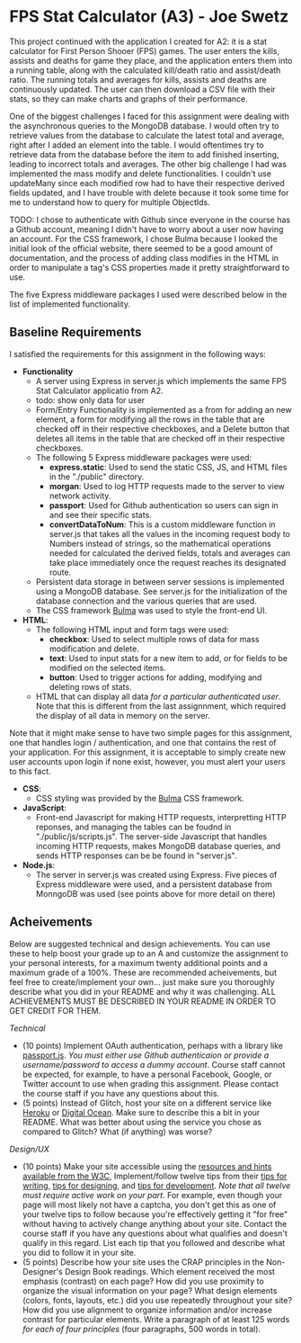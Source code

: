 FPS Stat Calculator (A3) - Joe Swetz
===

This project continued with the application I created for A2: it is a stat calculator 
for First Person Shooer (FPS) games. The user enters the kills, assists and deaths for
game they place, and the application enters them into a running table, along with the 
calculated kill/death ratio and assist/death ratio. The running totals and averages for
kills, assists and deaths are continuously updated. The user can then download a 
CSV file with their stats, so they can make charts and graphs of their performance.

One of the biggest challenges I faced for this assignment were dealing with the 
asynchronous queries to the MongoDB database. I would often try to retrieve values from
the database to calculate the latest total and average, right after I added an element
into the table. I would oftentimes try to retrieve data from the database before the 
item to add finished inserting, leading to incorrect totals and averages. The other 
big challenge I had was implemented the mass modify and delete functionalities. I 
couldn't use updateMany since each modified row had to have their respective derived 
fields updated, and I have trouble with delete because it took some time for me to 
understand how to query for multiple ObjectIds.

TODO: I chose to authenticate with Github since everyone in the course has a Github
account, meaning I didn't have to worry about a user now having an account. For the
CSS framework, I chose Bulma because I looked the initial look of the official website,
there seemed to be a good amount of documentation, and the process of adding class 
modifies in the HTML in order to manipulate a tag's CSS properties made it pretty
straightforward to use.

The five Express middleware packages I used were described below in the list of 
implemented functionality.

Baseline Requirements
---

I satisfied the requirements for this assignment in the following ways:
- **Functionality**
    - A server using Express in server.js which implements the same FPS Stat
    Calculator applicatio from A2.
    - todo: show only data for user
    - Form/Entry Functionality is implemented as a from for adding an new element,
    a form for modifying all the rows in the table that are checked off in their 
    respective checkboxes, and a Delete button that deletes all items in the table
    that are checked off in their respective checkboxes.
    - The following 5 Express middleware packages were used:
        - **express.static**: Used to send the static CSS, JS, and HTML files in the
        "./public" directory.
        - **morgan**: Used to log HTTP requests made to the server to view network 
        activity.
        - **passport**: Used for Github authentication so users can sign in and see 
        their specific stats.
        - **convertDataToNum**: This is a custom middleware function in server.js 
        that takes all the values in the incoming request body to Numbers instead of
        strings, so the mathematical operations needed for calculated the derived 
        fields, totals and averages can take place immediately once the request 
        reaches its designated route.
    - Persistent data storage in between server sessions is implemented using a 
    MongoDB database. See server.js for the initialization of the database connection
    and the various queries that are used.
    - The CSS framework [Bulma](https://bulma.io/) was used to style the front-end UI.
- **HTML**:
    - The following HTML input and form tags were used:
        - **checkbox**: Used to select multiple rows of data for mass modification and
        delete.
        - **text**: Used to input stats for a new item to add, or for fields to be 
        modified on the selected items.
        - **button**: Used to trigger actions for adding, modifying and deleting rows
        of stats.
    - HTML that can display all data *for a particular authenticated user*. Note that this is different from the last assignnment, which required the display of all data in memory on the server.

Note that it might make sense to have two simple pages for this assignment, one that handles login / authentication, and one that contains the rest of your application. For this assignment, it is acceptable to simply create new user accounts upon login if none exist, however, you must alert your users to this fact.

 - **CSS**:
    - CSS styling was provided by the [Bulma](https://bulma.io/) CSS framework.
 - **JavaScript**:
    - Front-end Javascript for making HTTP requests, interpretting HTTP reponses, and 
    managing the tables can be foudnd in "./public/js/scripts.js". The server-side 
    Javascript that handles incoming HTTP requests, makes MongoDB database queries,
    and sends HTTP responses can be be found in "server.js".
 - **Node.js**:
    - The server in server.js was created using Express. Five pieces of Express 
    middleware were used, and a persistent database from MonngoDB was used (see 
    points above for more detail on there)

Acheivements
---

Below are suggested technical and design achievements. You can use these to help boost your grade up to an A and customize the assignment to your personal interests, for a maximum twenty additional points and a maximum grade of a 100%. These are recommended acheivements, but feel free to create/implement your own... just make sure you thoroughly describe what you did in your README and why it was challenging. ALL ACHIEVEMENTS MUST BE DESCRIBED IN YOUR README IN ORDER TO GET CREDIT FOR THEM.

*Technical*
- (10 points) Implement OAuth authentication, perhaps with a library like [passport.js](http://www.passportjs.org/). *You must either use Github authenticaion or provide a username/password to access a dummy account*. Course staff cannot be expected, for example, to have a personal Facebook, Google, or Twitter account to use when grading this assignment. Please contact the course staff if you have any questions about this.
- (5 points) Instead of Glitch, host your site on a different service like [Heroku](https://www.heroku.com) or [Digital Ocean](https://www.digitalocean.com). Make sure to describe this a bit in your README. What was better about using the service you chose as compared to Glitch? What (if anything) was worse? 

*Design/UX*
- (10 points) Make your site accessible using the [resources and hints available from the W3C](https://www.w3.org/WAI/), Implement/follow twelve tips from their [tips for writing](https://www.w3.org/WAI/tips/writing/), [tips for designing](https://www.w3.org/WAI/tips/designing/), and [tips for development](https://www.w3.org/WAI/tips/developing/). *Note that all twelve must require active work on your part*. For example, even though your page will most likely not have a captcha, you don't get this as one of your twelve tips to follow because you're effectively getting it "for free" without having to actively change anything about your site. Contact the course staff if you have any questions about what qualifies and doesn't qualify in this regard. List each tip that you followed and describe what you did to follow it in your site.
- (5 points) Describe how your site uses the CRAP principles in the Non-Designer's Design Book readings. Which element received the most emphasis (contrast) on each page? How did you use proximity to organize the visual information on your page? What design elements (colors, fonts, layouts, etc.) did you use repeatedly throughout your site? How did you use alignment to organize information and/or increase contrast for particular elements. Write a paragraph of at least 125 words *for each of four principles* (four paragraphs, 500 words in total).